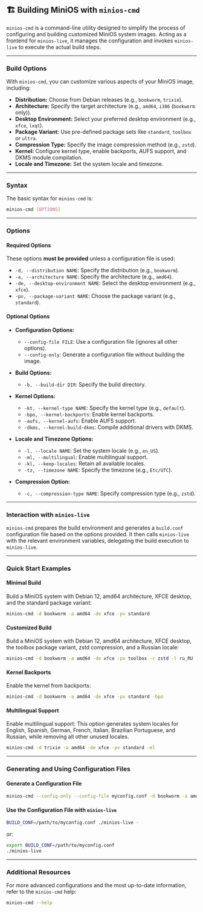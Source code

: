 ## 🏗️ Building MiniOS with `minios-cmd`

`minios-cmd` is a command-line utility designed to simplify the process of configuring and building customized MiniOS system images. Acting as a frontend for `minios-live`, it manages the configuration and invokes `minios-live` to execute the actual build steps.

---

### Build Options

With `minios-cmd`, you can customize various aspects of your MiniOS image, including:

- **Distribution:** Choose from Debian releases (e.g., `bookworm`, `trixie`).
- **Architecture:** Specify the target architecture (e.g., `amd64`, `i386` (`bookworm` only)).
- **Desktop Environment:** Select your preferred desktop environment (e.g., `xfce`, `lxqt`).
- **Package Variant:** Use pre-defined package sets like `standard`, `toolbox` or `ultra`.
- **Compression Type:** Specify the image compression method (e.g., `zstd`).
- **Kernel:** Configure kernel type, enable backports, AUFS support, and DKMS module compilation.
- **Locale and Timezone:** Set the system locale and timezone.

---

### Syntax

The basic syntax for `minios-cmd` is:

```bash
minios-cmd [OPTIONS]
```

---

### Options

#### Required Options
These options **must be provided** unless a configuration file is used:

- `-d, --distribution NAME`: Specify the distribution (e.g., `bookworm`).
- `-a, --architecture NAME`: Specify the architecture (e.g., `amd64`).
- `-de, --desktop-environment NAME`: Select the desktop environment (e.g., `xfce`).
- `-pv, --package-variant NAME`: Choose the package variant (e.g., `standard`).

#### Optional Options

- **Configuration Options:**
  - `--config-file FILE`: Use a configuration file (ignores all other options).
  - `--config-only`: Generate a configuration file without building the image.

- **Build Options:**
  - `-b, --build-dir DIR`: Specify the build directory.

- **Kernel Options:**
  - `-kt, --kernel-type NAME`: Specify the kernel type (e.g., `default`).
  - `-bpo, --kernel-backports`: Enable kernel backports.
  - `-aufs, --kernel-aufs`: Enable AUFS support.
  - `-dkms, --kernel-build-dkms`: Compile additional drivers with DKMS.

- **Locale and Timezone Options:**
  - `-l, --locale NAME`: Set the system locale (e.g., `en_US`).
  - `-ml, --multilingual`: Enable multilingual support.
  - `-kl, --keep-locales`: Retain all available locales.
  - `-tz, --timezone NAME`: Specify the timezone (e.g., `Etc/UTC`).

- **Compression Option:**
  - `-c, --compression-type NAME`: Specify compression type (e.g., `zstd`).

---

### Interaction with `minios-live`

`minios-cmd` prepares the build environment and generates a `build.conf` configuration file based on the options provided. It then calls `minios-live` with the relevant environment variables, delegating the build execution to `minios-live`.

---

### Quick Start Examples

#### Minimal Build
Build a MiniOS system with Debian 12, amd64 architecture, XFCE desktop, and the standard package variant:

```bash
minios-cmd -d bookworm -a amd64 -de xfce -pv standard
```

#### Customized Build
Build a MiniOS system with Debian 12, amd64 architecture, XFCE desktop, the toolbox package variant, zstd compression, and a Russian locale:

```bash
minios-cmd -d bookworm -a amd64 -de xfce -pv toolbox -c zstd -l ru_RU
```

#### Kernel Backports
Enable the kernel from backports:

```bash
minios-cmd -d bookworm -a amd64 -de xfce -pv standard -bpo
```

#### Multilingual Support
Enable multilingual support: This option generates system locales for English, Spanish, German, French, Italian, Brazilian Portuguese, and Russian, while removing all other unused locales.

```bash
minios-cmd -d trixie -a amd64 -de xfce -pv standard -ml
```

---

### Generating and Using Configuration Files

#### Generate a Configuration File

```bash
minios-cmd --config-only --config-file myconfig.conf -d bookworm -a amd64 -de xfce -pv standard
```

#### Use the Configuration File with `minios-live`

```bash
BUILD_CONF=/path/to/myconfig.conf ./minios-live -
```

or:

```bash
export BUILD_CONF=/path/to/myconfig.conf
./minios-live -
```

---

### Additional Resources

For more advanced configurations and the most up-to-date information, refer to the `minios-cmd` help:

```bash
minios-cmd --help
```

